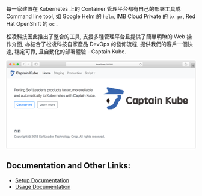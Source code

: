 每一家建置在 Kubernetes 上的 Container 管理平台都有自己的部署工具或 Command line tool, 如 Google Helm 的 `helm`, IMB Cloud Private 的 `bx pr`, Red Hat OpenShift 的 `oc` .

松凌科技因此推出了整合的工具, 支援多種管理平台且提供了簡單明瞭的 Web 操作介面, 亦結合了松凌科技自家產品 DevOps 的發佈流程, 提供我們的客戶一個快速, 穩定可靠, 且自動化的部署體驗 - Captain Kube.

![](./printscreen.png)

## Documentation and Other Links:

- [Setup Documentation](https://github.com/softleader/captain-kube/wiki/Installation)
- [Usage Documentation](https://github.com/softleader/captain-kube/wiki)
